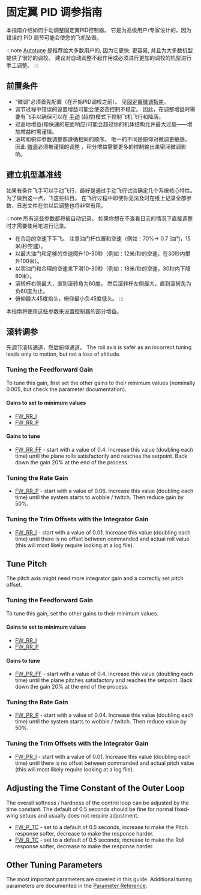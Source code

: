 # 固定翼 PID 调参指南

本指南介绍如何手动调整固定翼PID控制器。 它是为高级用户/专家设计的，因为错误的 PID 调节可能会使您的飞机坠毁。

:::note
[Autotune](../config/autotune.md) 是推荐给大多数用户的, 因为它更快, 更容易, 并且为大多数机型提供了很好的调校。 建议对自动调整不起作用或必须进行更加的调校的机型进行手工调整。
:::

## 前置条件

- “微调”必须首先配置（在开始PID调校之前）。 见[固定翼微调指南](../config_fw/trimming_guide_fixedwing.md)。
- 调节过程中错误的设置增益可能会使姿态控制不稳定。 因此，在调整增益时需要有飞手以确保可以在 [手动](../flight_modes/manual_fw.md) (超控)模式下控制飞机飞行和降落。
- 过高地增益(和快速的舵面响应)可能会超过你的机体结构允许最大过载――增加增益时需谨慎。
- 滚转和俯仰参数调整都遵循相同的顺序。 唯一的不同是俯仰对微调更敏感， 因此 [微调](../config_fw/trimming_guide_fixedwing.md)必须被谨慎的调整 ，积分增益需要更多的控制输出来密闭微调影响。

## 建立机型基准线

如果有条件飞手可以手动飞行，最好是通过手动飞行试验确定几个系统核心特性。 为了做到这一点，飞这些科目。 在飞行过程中即使你无法及时在纸上记录全部参数，日志文件在供以后调整也将非常有用。

:::note
所有这些参数都将被自动记录。 如果你想在不查看日志的情况下直接调整时才需要使用笔进行记录。

- 在合适的空速下平飞。 注意油门杆位置和空速（例如：70%-> 0.7 油门，15米/秒空速）。
- 以最大油门和足够的空速爬升10-30秒（例如：12米/秒的空速，在30秒内攀升100米）。
- 以零油门和合理的空速来下滑10-30秒（例如：18米/秒的空速，30秒内下降80米）。
- 滚转杆右侧最大，直到滚转角为60度， 然后滚转杆左侧最大，直到滚转角为负60度为止。
- 俯仰最大45度抬头，俯仰最小负45度低头。
:::

本指南将使用这些参数来设置控制器的部分增益。


## 滚转调参

先调节滚转通道，然后俯仰通道。 The roll axis is safer as an incorrect tuning leads only to motion, but not a loss of altitude.

### Tuning the Feedforward Gain

To tune this gain, first set the other gains to their minimum values (nominally 0.005, but check the parameter documentation).

#### Gains to set to minimum values

- [FW_RR_I](../advanced_config/parameter_reference.md#FW_RR_I)
- [FW_RR_P](../advanced_config/parameter_reference.md#FW_RR_P)


#### Gains to tune

- [FW_RR_FF](../advanced_config/parameter_reference.md#FW_RR_FF) - start with a value of 0.4. Increase this value (doubling each time) until the plane rolls satisfactorily and reaches the setpoint. Back down the gain 20% at the end of the process.

### Tuning the Rate Gain

- [FW_RR_P](../advanced_config/parameter_reference.md#FW_RR_P) - start with a value of 0.06. Increase this value (doubling each time) until the system starts to wobble / twitch. Then reduce gain by 50%.

### Tuning the Trim Offsets with the Integrator Gain

- [FW_RR_I](../advanced_config/parameter_reference.md#FW_RR_I) - start with a value of 0.01. Increase this value (doubling each time) until there is no offset between commanded and actual roll value (this will most likely require looking at a log file).

## Tune Pitch

The pitch axis might need more integrator gain and a correctly set pitch offset.

### Tuning the Feedforward Gain

To tune this gain, set the other gains to their minimum values.

#### Gains to set to minimum values

- [FW_RR_I](../advanced_config/parameter_reference.md#FW_RR_I)
- [FW_RR_P](../advanced_config/parameter_reference.md#FW_RR_P)

#### Gains to tune

- [FW_PR_FF](../advanced_config/parameter_reference.md#FW_PR_FF) - start with a value of 0.4. Increase this value (doubling each  time) until the plane pitches satisfactory and reaches the setpoint. Back down the gain 20% at the end of the process.

### Tuning the Rate Gain

- [FW_PR_P](../advanced_config/parameter_reference.md#FW_PR_P) - start with a value of 0.04. Increase this value (doubling each time) until the system starts to wobble / twitch. Then reduce value by 50%.

### Tuning the Trim Offsets with the Integrator Gain

- [FW_PR_I](../advanced_config/parameter_reference.md#FW_PR_I) - start with a value of 0.01. Increase this value (doubling each time) until there is no offset between commanded and actual pitch value (this will most likely require looking at a log file).


## Adjusting the Time Constant of the Outer Loop

The overall softness / hardness of the control loop can be adjusted by the time constant. The default of 0.5 seconds should be fine for normal fixed-wing setups and usually does not require adjustment.

- [FW_P_TC](../advanced_config/parameter_reference.md#FW_P_TC) - set to a default of 0.5 seconds, increase to make the Pitch response softer, decrease to make the response harder.
- [FW_R_TC](../advanced_config/parameter_reference.md#FW_R_TC) - set to a default of 0.5 seconds, increase to make the Roll response softer, decrease to make the response harder.


## Other Tuning Parameters

The most important parameters are covered in this guide. Additional tuning parameters are documented in the [Parameter Reference](../advanced_config/parameter_reference.md).
